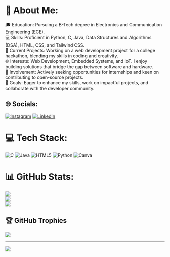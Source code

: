 # 💫 About Me:
🎓 Education: Pursuing a B-Tech degree in Electronics and Communication Engineering (ECE).<br>💻 Skills: Proficient in Python, C, Java, Data Structures and Algorithms (DSA), HTML, CSS, and Tailwind CSS.<br>🚀 Current Projects: Working on a web development project for a college hackathon, blending my skills in coding and creativity.<br>🌐 Interests: Web Development, Embedded Systems, and IoT. I enjoy building solutions that bridge the gap between software and hardware.<br>👥 Involvement: Actively seeking opportunities for internships and keen on contributing to open-source projects.<br>🎯 Goals: Eager to enhance my skills, work on impactful projects, and collaborate with the developer community.


## 🌐 Socials:
[![Instagram](https://img.shields.io/badge/Instagram-%23E4405F.svg?logo=Instagram&logoColor=white)](https://www.instagram.com/_abhiraj_24?) [![LinkedIn](https://img.shields.io/badge/LinkedIn-%230077B5.svg?logo=linkedin&logoColor=white)](https://www.linkedin.com/in/abhiraj-kumar-31648a305/) 


# 💻 Tech Stack:
![C](https://img.shields.io/badge/c-%2300599C.svg?style=for-the-badge&logo=c&logoColor=white) ![Java](https://img.shields.io/badge/java-%23ED8B00.svg?style=for-the-badge&logo=openjdk&logoColor=white) ![HTML5](https://img.shields.io/badge/html5-%23E34F26.svg?style=for-the-badge&logo=html5&logoColor=white) ![Python](https://img.shields.io/badge/python-3670A0?style=for-the-badge&logo=python&logoColor=ffdd54) ![Canva](https://img.shields.io/badge/Canva-%2300C4CC.svg?style=for-the-badge&logo=Canva&logoColor=white)
# 📊 GitHub Stats:
![](https://github-readme-stats.vercel.app/api?username=Abhiraj35&theme=dark&hide_border=false&include_all_commits=true&count_private=true)<br/>
![](https://github-readme-streak-stats.herokuapp.com/?user=Abhiraj35&theme=dark&hide_border=false)<br/>
![](https://github-readme-stats.vercel.app/api/top-langs/?username=Abhiraj35&theme=dark&hide_border=false&include_all_commits=true&count_private=true&layout=compact)

## 🏆 GitHub Trophies
![](https://github-profile-trophy.vercel.app/?username=Abhiraj35&theme=radical&no-frame=false&no-bg=false&margin-w=4)

---
[![](https://visitcount.itsvg.in/api?id=Abhiraj35&icon=0&color=0)](https://visitcount.itsvg.in)

<!-- Proudly created with GPRM ( https://gprm.itsvg.in ) -->
